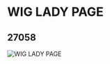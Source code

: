 # WIG LADY PAGE
## 27058
![WIG LADY PAGE](https://lc-www-live-s.legocdn.com/media/bricks/5/2/6155002.jpg)